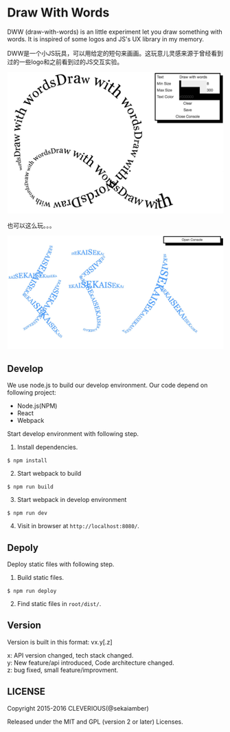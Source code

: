 # Draw With Words
DWW (draw-with-words) is an little experiment let you draw something with words. It is inspired of some logos and JS's UX library in my memory.

DWW是一个小JS玩具，可以用给定的短句来画画。这玩意儿灵感来源于曾经看到过的一些logo和之前看到过的JS交互实验。

![1](https://github.com/sekaiamber/draw-with-words/blob/master/dww.jpg)

也可以这么玩。。。

![2](https://github.com/sekaiamber/draw-with-words/blob/master/dww2.jpg)

## Develop

We use node.js to build our develop environment. Our code depend on following project:

* Node.js(NPM)
* React
* Webpack

Start develop environment with following step.

1. Install dependencies.
```shell
$ npm install
```

2. Start webpack to build
```shell
$ npm run build
```

3. Start webpack in develop environment
```shell
$ npm run dev
```

4. Visit in browser at `http://localhost:8080/`.

## Depoly

Deploy static files with following step.

1. Build static files.
```shell
$ npm run deploy
```

2. Find static files in `root/dist/`.

## Version

Version is built in this format: vx.y[.z]

x: API version changed, tech stack changed.  
y: New feature/api introduced, Code architecture changed.  
z: bug fixed, small feature/improvment.

## LICENSE

Copyright 2015-2016 CLEVERIOUS(@sekaiamber)

Released under the MIT and GPL (version 2 or later) Licenses.
